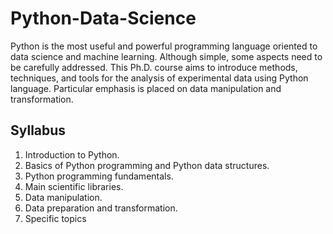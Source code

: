 # Python-Data-Science

Python is the most useful and powerful programming language oriented to data science and machine learning. Although simple, some aspects need to be carefully addressed. This Ph.D. course aims to introduce methods, techniques, and tools for the analysis of experimental data using Python language. Particular emphasis is placed on data manipulation and transformation.


## Syllabus

1. Introduction to Python.
2. Basics of Python programming and Python data structures.
3. Python programming fundamentals.
4. Main scientific libraries.
5. Data manipulation.
6. Data preparation and transformation.
7. Specific topics

